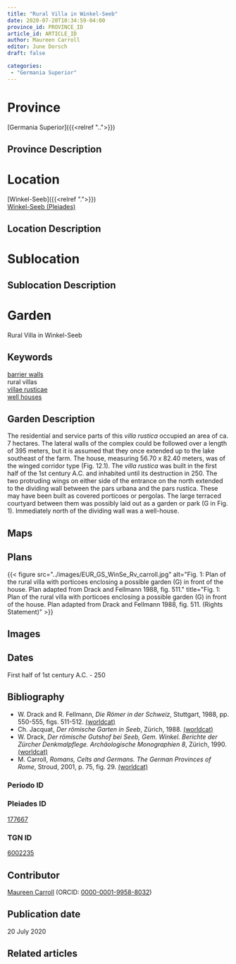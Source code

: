 ```yaml
---
title: "Rural Villa in Winkel-Seeb"
date: 2020-07-20T10:34:59-04:00
province_id: PROVINCE_ID
article_id: ARTICLE_ID
author: Maureen Carroll
editor: June Dorsch
draft: false

categories:
 - "Germania Superior"
---
```


# Province

[Germania Superior]({{<relref "..">}})  

## Province Description

<!-- DESCRIPTION -->


# Location

[Winkel-Seeb]({{<relref ".">}}) \
[Winkel-Seeb (Pleiades)](https://pleiades.stoa.org/places/177667)

## Location Description

<!-- LEAVE THIS BLANK FOR NOW -->

# Sublocation

<!--
[AREA WITHIN LOCATION, LIKE “PALATINE HILL”](GEOREFERENCE LINK)
A sublocation is any area larger than an individual garden, but located within a location. I would always try to include a link to a controlled vocabulary here if possible. This ID may well be different from the Garden ID, e.g., Pompeii versus a Garden in one of the houses which has its own Pleiades ID.
-->

## Sublocation Description

<!-- DESCRIPTION -->

# Garden

Rural Villa in Winkel-Seeb

## Keywords

[barrier walls](http://vocab.getty.edu/page/aat/300419302) \
rural villas \
[villae rusticae](http://vocab.getty.edu/page/aat/300005518) \
[well houses](http://vocab.getty.edu/page/aat/300008017)

## Garden Description

The residential and service parts of this *villa rustica* occupied an area of ca. 7 hectares. The lateral walls of the complex could be followed over a length of 395 meters, but it is assumed that they once extended up to the lake southeast of the farm. The house, measuring 56.70 x 82.40 meters, was of the winged corridor type (Fig. 12.1). The *villa rustica* was built in the first half of the 1st century A.C. and inhabited until its destruction in 250. The two protruding wings on either side of the entrance on the north extended to the dividing wall between the pars urbana and the pars rustica. These may have been built as covered porticoes or pergolas. The large terraced courtyard between them was possibly laid out as a garden or park (G in Fig. 1). Immediately north of the dividing wall was a well-house.

## Maps

<!--
{{< figure src="../images/image_name.ext" alt="alt_text" title="CAPTION" >}}
-->

## Plans

{{< figure src="../images/EUR_GS_WinSe_Rv_carroll.jpg" alt="Fig. 1: Plan of the rural villa with porticoes enclosing a possible garden (G) in front of the house. Plan adapted from Drack and Fellmann 1988, fig. 511." title="Fig. 1: Plan of the rural villa with porticoes enclosing a possible garden (G) in front of the house. Plan adapted from Drack and Fellmann 1988, fig. 511. (Rights Statement)" >}}

## Images

<!--
{{< figure src="../images/image_name.ext" alt="alt_text" title="CAPTION" >}}
-->

## Dates

First half of 1st century A.C. - 250

## Bibliography

* W. Drack and R. Fellmann, *Die Römer in der Schweiz*, Stuttgart, 1988, pp. 550-555, figs. 511-512. [(worldcat)](http://www.worldcat.org/oclc/639129078)
* Ch. Jacquat, *Der römische Garten in Seeb*, Zürich, 1988. [(worldcat)](http://www.worldcat.org/oclc/883206952)
* W. Drack, *Der römische Gutshof bei Seeb, Gem. Winkel. Berichte der Zürcher Denkmalpflege. Archäologische Monographien 8*, Zürich, 1990. [(worldcat)](http://www.worldcat.org/oclc/468251890)
* M. Carroll, *Romans, Celts and Germans. The German Provinces of Rome*, Stroud, 2001, p. 75, fig. 29. [(worldcat)](http://www.worldcat.org/oclc/1120840822)

### Periodo ID

<!-- [PERIODO_ID](https://pleiades.stoa.org/places/PLEIADES_ID) -->

### Pleiades ID

[177667](https://pleiades.stoa.org/places/177667)

### TGN ID

[6002235](http://vocab.getty.edu/page/tgn/6002235)

## Contributor

[Maureen Carroll](https://www.sheffield.ac.uk/archaeology/our-people/academic-staff/maureen-carroll) (ORCID: [0000-0001-9958-8032](https://orcid.org/0000-0001-9958-8032))

## Publication date

20 July 2020

## Related articles

<!-- Links to other related articles. Leave blank for now -->
